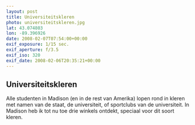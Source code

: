 ```yaml
---
layout: post
title: Universiteitskleren
photo: universiteitskleren.jpg
lat: 43.074803
lon: -89.396926
date: 2008-02-07T07:54:00+00:00
exif_exposure: 1/15 sec.
exif_aperture: f/3.5
exif_iso: 320
exif_date: 2008-02-06T20:35:21+00:00
---
```


## Universiteitskleren

<p>Alle studenten in Madison (en in de rest van Amerika) lopen rond in kleren met namen van de staat, de universiteit, of sportclubs van de universiteit. In Madison heb ik tot nu toe drie winkels ontdekt, speciaal voor dit soort kleren.</p>

